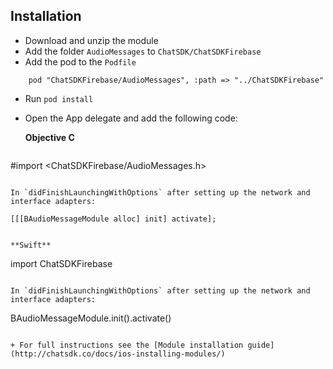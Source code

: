 ## Installation

+ Download and unzip the module
+ Add the folder `AudioMessages` to `ChatSDK/ChatSDKFirebase`
+ Add the pod to the `Podfile`

```
    pod "ChatSDKFirebase/AudioMessages", :path => "../ChatSDKFirebase"
```

+ Run ```pod install```

+ Open the App delegate and add the following code:

  **Objective C**
  
  ```
 #import <ChatSDKFirebase/AudioMessages.h>
  ```
   
  In `didFinishLaunchingWithOptions` after setting up the network and interface adapters:
  
  ```
    [[[BAudioMessageModule alloc] init] activate];
  ```
  
  **Swift**
  
  ```
  import ChatSDKFirebase
  ```
  
  In `didFinishLaunchingWithOptions` after setting up the network and interface adapters:
  
  ```
  BAudioMessageModule.init().activate()
  ```

+ For full instructions see the [Module installation guide](http://chatsdk.co/docs/ios-installing-modules/)
